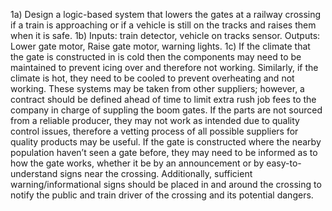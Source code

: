 1a)  Design a logic-based system that lowers the gates at a railway crossing if a train is approaching or if a vehicle is still on the tracks and raises them when it is safe.
1b) Inputs: train detector, vehicle on tracks sensor. Outputs: Lower gate motor, Raise gate motor, warning lights.
1c) If the climate that the gate is constructed in is cold then the components may need to be maintained to prevent icing over and therefore not working. Similarly, if the climate is hot, they need to be cooled to prevent overheating and not working. These systems may be taken from other suppliers; however, a contract should be defined ahead of time to limit extra rush job fees to the company in charge of suppling the boom gates.  If the parts are not sourced from a reliable producer, they may not work as intended due to quality control issues, therefore a vetting process of all possible suppliers for quality products may be useful. If the gate is constructed where the nearby population haven’t seen a gate before, they may need to be informed as to how the gate works, whether it be by an announcement or by easy-to-understand signs near the crossing. Additionally, sufficient warning/informational signs should be placed in and around the crossing to notify the public and train driver of the crossing and its potential dangers. 
